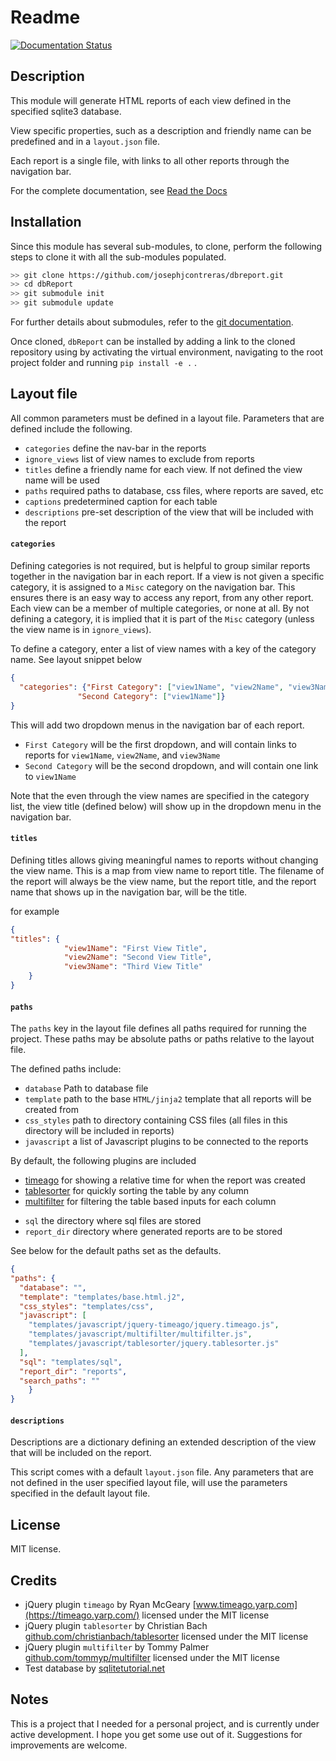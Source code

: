 Readme
=======

[![Documentation Status](https://readthedocs.org/projects/dbreport/badge/?version=latest)](https://dbreport.readthedocs.io/en/latest/?badge=latest)

## Description
This module will generate HTML reports of each view defined in the specified sqlite3 database.

View specific properties, such as a description and friendly name can be predefined and in a `layout.json` file.

Each report is a single file, with links to all other reports through the navigation bar.

For the complete documentation, see [Read the Docs](https://dbreport.readthedocs.io/en/latest/index.html)

## Installation

Since this module has several sub-modules, to clone, perform the following steps
to clone it with all the sub-modules populated. 

```bash
>> git clone https://github.com/josephjcontreras/dbreport.git
>> cd dbReport
>> git submodule init
>> git submodule update
```

For further details about submodules, refer to the [git documentation](https://git-scm.com/book/en/v2/Git-Tools-Submodules).

Once cloned, `dbReport` can be installed by adding a link to the cloned repository using
by activating the virtual environment, navigating to the root project folder and running 
`pip install -e .` .

## Layout file
All common parameters must be defined in a layout file. Parameters that are defined include the
following.

 - `categories` define the nav-bar in the reports
 - `ignore_views` list of view names to exclude from reports
 - `titles` define a friendly name for each view. If not defined the view name will be used
 - `paths` required paths to database, css files, where reports are saved, etc
 - `captions` predetermined caption for each table
 - `descriptions` pre-set description of the view that will be included with the report

#### `categories`
Defining categories is not required, but is helpful to group similar reports together in the
navigation bar in each report. If a view is not given a specific category, it is assigned to a
`Misc` category on the navigation bar. This ensures there is an easy way to access any report, from
any other report. Each view can be a member of multiple categories, or none at all. By not defining
a category, it is implied that it is part of the `Misc` category (unless the
view name is in `ignore_views`).

To define a category, enter a list of view names with a key of the category name.
See layout snippet below
```json
{
  "categories": {"First Category": ["view1Name", "view2Name", "view3Name"],
               "Second Category": ["view1Name"]}
}
```
This will add two dropdown menus in the navigation bar of each report.

 - `First Category` will be the first dropdown, and will contain links to reports for `view1Name`, `view2Name`, and `view3Name`
 - `Second Category` will be the second dropdown, and will contain one link to `view1Name`

Note that the even through the view names are specified in the category list, the view title
(defined below) will show up in the dropdown menu in the navigation bar.


#### `titles`
Defining titles allows giving meaningful names to reports without changing the view name. This is a
map from view name to report title. The filename of the report will always be the view name, but
the report title, and the report name that shows up in the navigation bar, will be the title.

for example

```json
{
"titles": {
            "view1Name": "First View Title",
            "view2Name": "Second View Title",
            "view3Name": "Third View Title"
    }
}
```

#### `paths`
The `paths` key in the layout file defines all paths required for running the project. These 
paths may be absolute paths or paths relative to the layout file.

The defined paths include:

 - `database` Path to database file
 - `template` path to the base `HTML/jinja2` template that all reports will be created from
 - `css_styles` path to directory containing CSS files (all files in this directory will be included in reports)
 - `javascript` a list of Javascript plugins to be connected to the reports
 
 By default, the following plugins are included
  + [timeago](https://timeago.yarp.com/) for showing a relative time for when the report was created
  + [tablesorter](https://github.com/christianbach/tablesorter) for quickly sorting the table by any column
  + [multifilter](https://github.com/tommyp/multifilter) for filtering the table based inputs for each column
 - `sql` the directory where sql files are stored
 - `report_dir` directory where generated reports are to be stored

  See below for the default paths set as the defaults.
```json
{
"paths": {
  "database": "",
  "template": "templates/base.html.j2",
  "css_styles": "templates/css",
  "javascript": [
    "templates/javascript/jquery-timeago/jquery.timeago.js",
    "templates/javascript/multifilter/multifilter.js",
    "templates/javascript/tablesorter/jquery.tablesorter.js"
  ],
  "sql": "templates/sql",
  "report_dir": "reports",
  "search_paths": ""
    }
}
```

#### `descriptions`
Descriptions are a dictionary defining an extended description of the view that will be included on the report.


This script comes with a default `layout.json` file. Any parameters that are not defined in the user specified layout file, will use the parameters specified in the default layout file.

## License
MIT license.

## Credits
 - jQuery plugin `timeago` by Ryan McGeary [www.timeago.yarp.com](https://timeago.yarp.com/) licensed under the MIT license
 - jQuery plugin `tablesorter` by Christian Bach [github.com/christianbach/tablesorter](https://github.com/christianbach/tablesorter) licensed under the MIT license
 - jQuery plugin `multifilter` by Tommy Palmer [github.com/tommyp/multifilter](https://github.com/tommyp/multifilter) licensed under the MIT license
 - Test database by [sqlitetutorial.net](https://www.sqlitetutorial.net/sqlite-sample-database/)

## Notes
This is a project that I needed for a personal project, and is currently under active development. I hope you get some use out of it. Suggestions for improvements are welcome.
